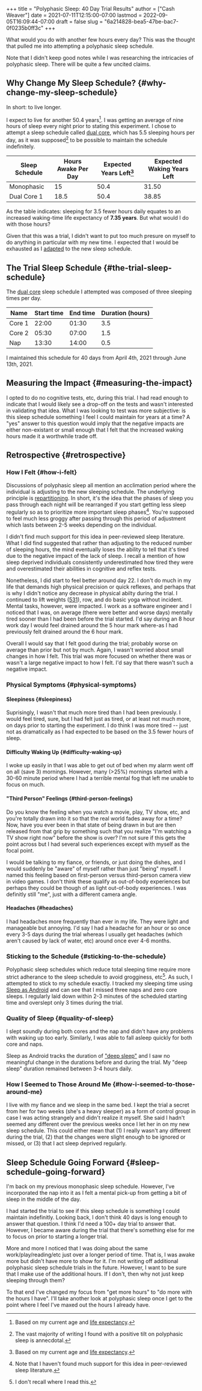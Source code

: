 +++
title = "Polyphasic Sleep: 40 Day Trial Results"
author = ["Cash Weaver"]
date = 2021-07-11T12:15:00-07:00
lastmod = 2022-09-05T16:09:44-07:00
draft = false
slug = "6a214828-bea5-47be-bac7-0f0235b0ff3c"
+++

What would you do with another few hours every day? This was the thought that pulled me into attempting a polyphasic sleep schedule.

Note that I didn't keep good notes while I was researching the intricacies of polyphasic sleep. There will be quite a few uncited claims.


## Why Change My Sleep Schedule? {#why-change-my-sleep-schedule}

In short: to live longer.

I expect to live for another 50.4 years[^fn:1]. I was getting an average of nine hours of sleep every night prior to stating this experiment. I chose to attempt a sleep schedule called [dual core](https://www.polyphasic.net/dual-core-1/), which has 5.5 sleeping hours per day, as it was supposed[^fn:2] to be possible to maintain the schedule indefinitely.

| Sleep Schedule | Hours Awake Per Day | Expected Years Left[^fn:1] | Expected Waking Years Left |
|----------------|---------------------|----------------------------|----------------------------|
| Monophasic     | 15                  | 50.4                       | 31.50                      |
| Dual Core 1    | 18.5                | 50.4                       | 38.85                      |

As the table indicates: sleeping for 3.5 fewer hours daily equates to an increased waking-time life expectancy of **7.35 years**. But what would I do with those hours?

Given that this was a trial, I didn't want to put too much presure on myself to do anything in particular with my new time. I expected that I would be exhausted as I [adapted](https://www.polyphasic.net/methods-to-prepare-for-adaptations/how-to-adapt/) to the new sleep schedule.


## The Trial Sleep Schedule {#the-trial-sleep-schedule}

The [dual core](https://www.polyphasic.net/dual-core-1) sleep schedule I attempted was composed of three sleeping times per day.

| Name   | Start time | End time | Duration (hours) |
|--------|------------|----------|------------------|
| Core 1 | 22:00      | 01:30    | 3.5              |
| Core 2 | 05:30      | 07:00    | 1.5              |
| Nap    | 13:30      | 14:00    | 0.5              |

I maintained this schedule for 40 days from April 4th, 2021 through June 13th, 2021.


## Measuring the Impact {#measuring-the-impact}

I opted to do no cognitive tests, etc, during this trial. I had read enough to indicate that I would likely see a drop-off on the tests and wasn't interested in validating that idea. What I was looking to test was more subjective: is this sleep schedule something I feel I could maintain for years at a time? A "yes" answer to this question would imply that the negative impacts are either non-existant or small enough that I felt that the increased waking hours made it a worthwhile trade off.


## Retrospective {#retrospective}


### How I Felt {#how-i-felt}

Discussions of polyphasic sleep all mention an acclimation period where the individual is adjusting to the new sleeping schedule. The underlying principle is [repartitioning](https://www.polyphasic.net/repartition/). In short, it's the idea that the phases of sleep you pass through each night will be rearranged if you start getting less sleep regularly so as to prioritize more important sleep phases[^fn:3]. You're supposed to feel much less groggy after passing through this period of adjustment which lasts between 2-5 weeks depending on the individual.

I didn't find much support for this idea in peer-reviewed sleep literature. What I did find suggested that rather than adjusting to the reduced number of sleeping hours, the mind eventually loses the ability to tell that it's tired due to the negative impact of the lack of sleep. I recall a mention of how sleep deprived individuals consistently underestimated how tired they were and overestimated their abilities in cognitive and reflex tests.

Nonetheless, I did start to feel better around day 22. I don't do much in my life that demands high physical precision or quick reflexes, and perhaps that is why I didn't notice any decrease in physical abilty during the trial. I continued to lift weights ([531](https://www.jimwendler.com/blogs/jimwendler-com/101065094-5-3-1-for-a-beginner)), row, and do basic yoga  without incident. Mental tasks, however, were impacted. I work as a software engineer and I noticed that I was, on average (there were better and worse days) mentally tired sooner than I had been before the trial started. I'd say during an 8 hour work day I would feel drained around the 5 hour mark where-as I had previously felt drained around the 6 hour mark.

Overall I would say that I felt good during the trial; probably worse on average than prior but not by much. Again, I wasn't worried about small changes in how I felt. This trial was more focused on whether there was or wasn't a large negative impact to how I felt. I'd say that there wasn't such a negative impact.


### Physical Symptoms {#physical-symptoms}


#### Sleepiness {#sleepiness}

Suprisingly, I wasn't that much more tired than I had been previously. I would feel tired, sure, but I had felt just as tired, or at least not much more, on days prior to starting the experiment. I do think I was more tired -- just not as dramatically as I had expected to be based on the 3.5 fewer hours of sleep.


#### Difficulty Waking Up {#difficulty-waking-up}

I woke up easily in that I was able to get out of bed when my alarm went off on all (save 3) mornings. However, many (&gt;25%) mornings started with a 30-60 minute period where I had a terrible mental fog that left me unable to focus on much.


#### "Third Person" Feelings {#third-person-feelings}

Do you know the feeling when you watch a movie, play, TV show, etc, and you're totally drawn into it so that the real world fades away for a time? Now, have you ever been in that state of being drawn in but are then released from that grip by something such that you realize "I'm watching a TV show right now" before the show is over? I'm not sure if this gets the point across but I had several such experiences except with myself as the focal point.

I would be talking to my fiance, or friends, or just doing the dishes, and I would suddenly be "aware" of myself rather than just "being" myself. I named this feeling based on first-person versus third-person camera view in video games. I don't think these qualify as out-of-body experiences but perhaps they could be though of as light out-of-body experiences. I was definitly still "me", just with a different camera angle.


#### Headaches {#headaches}

I had headaches more frequently than ever in my life. They were light and manageable but annoying. I'd say I had a headache for an hour or so once every 3-5 days during the trial whereas I usually get headaches (which aren't caused by lack of water, etc) around once ever 4-6 months.


### Sticking to the Schedule {#sticking-to-the-schedule}

Polyphasic sleep schedules which reduce total sleeping time require more strict adherance to the sleep schedule to avoid grogginess, etc[^fn:4]. As such, I attempted to stick to my schedule exactly. I tracked my sleeping time using [Sleep as Android](https://sleep.urbandroid.org/) and can see that I missed three naps and zero core sleeps. I regularly laid down within 2-3 minutes of the scheduled starting time and overslept only 3 times during the trial.


### Quality of Sleep {#quality-of-sleep}

I slept soundly during both cores and the nap and didn't have any problems with waking up too early. Similarly, I was able to fall asleep quickly for both core and naps.

Sleep as Android tracks the duration of ["deep sleep"](https://docs.sleep.urbandroid.org/sleep/sleepscore.html) and I saw no meaningful change in the durations before and during the trial. My "deep sleep" duration remained between 3-4 hours daily.


### How I Seemed to Those Around Me {#how-i-seemed-to-those-around-me}

I live with my fiance and we sleep in the same bed. I kept the trial a secret from her for two weeks (she's a heavy sleeper) as a form of control group in case I was acting strangely and didn't realize it myself. She said I hadn't seemed any different over the previous weeks once I let her in on my new sleep schedule. This could either mean that (1) I really wasn't any different during the trial, (2) that the changes were slight enough to be ignored or missed, or (3) that I act sleep deprived regularly.


## Sleep Schedule Going Forward {#sleep-schedule-going-forward}

I'm back on my previous monophasic sleep schedule. However, I've incorporated the nap into it as I felt a mental pick-up from getting a bit of sleep in the middle of the day.

I had started the trial to see if this sleep schedule is something I could maintain indefinitly. Looking back, I don't think 40 days is long enough to answer that question. I think I'd need a 100+ day trial to answer that. However, I became aware during the trial that there's something else for me to focus on prior to starting a longer trial.

More and more I noticed that I was doing about the same work/play/reading/etc just over a longer period of time. That is, I was awake more but didn't have more to show for it. I'm not writing off additional polyphasic sleep schedule trials in the future. However, I want to be sure that I make use of the additional hours. If I don't, then why not just keep sleeping through them?

To that end I've changed my focus from "get more hours" to "do more with the hours I have". I'll take another look at polyphasic sleep once I get to the point where I feel I've maxed out the hours I already have.

[^fn:1]: Based on my current age and [life expectancy](https://www.cdc.gov/nchs/data/nvsr/nvsr70/nvsr70-1-508.pdf).
[^fn:2]: The vast majority of writing I found with a positive tilt on polyphasic sleep is annecdotal.
[^fn:3]: Note that I haven't found much support for this idea in peer-reviewed sleep literature.
[^fn:4]: I don't recall where I read this.

